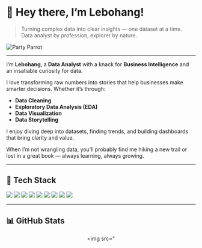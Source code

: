 # 👋 Hey there, I’m Lebohang!

> Turning complex data into clear insights — one dataset at a time.  
> Data analyst by profession, explorer by nature.

![Party Parrot](https://cultofthepartyparrot.com/parrots/hd/parrot.gif)

---

I’m **Lebohang**, a **Data Analyst** with a knack for **Business Intelligence** and an insatiable curiosity for data.

I love transforming raw numbers into stories that help businesses make smarter decisions. Whether it’s through:

- **Data Cleaning**  
- **Exploratory Data Analysis (EDA)**  
- **Data Visualization**  
- **Data Storytelling**

I enjoy diving deep into datasets, finding trends, and building dashboards that bring clarity and value.

When I’m not wrangling data, you’ll probably find me hiking a new trail or lost in a great book — always learning, always growing.

---

## 🔧 Tech Stack

<p align="left">
  <img src="https://img.shields.io/badge/SQL-4479A1?style=for-the-badge&logo=postgresql&logoColor=white"/>
  <img src="https://img.shields.io/badge/Python-FFD43B?style=for-the-badge&logo=python&logoColor=blue"/>
  <img src="https://img.shields.io/badge/Excel-217346?style=for-the-badge&logo=microsoft-excel&logoColor=white"/>
  <img src="https://img.shields.io/badge/Tableau-E97627?style=for-the-badge&logo=tableau&logoColor=white"/>
  <img src="https://img.shields.io/badge/Power%20BI-F2C811?style=for-the-badge&logo=powerbi&logoColor=black"/>
  <img src="https://img.shields.io/badge/R-276DC3?style=for-the-badge&logo=r&logoColor=white"/>
  <img src="https://img.shields.io/badge/HTML5-E34F26?style=for-the-badge&logo=html5&logoColor=white"/>
  <img src="https://img.shields.io/badge/CSS3-1572B6?style=for-the-badge&logo=css3&logoColor=white"/>
  <img src="https://img.shields.io/badge/JavaScript-F7DF1E?style=for-the-badge&logo=javascript&logoColor=black"/>
</p>

---

## 📊 GitHub Stats

<div align="center">

<!-- Most Used Languages -->
<img src="
